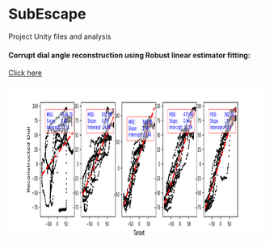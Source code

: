 # SubEscape
Project Unity files and analysis

#### Corrupt dial angle reconstruction using Robust linear estimator fitting:   
[Click here](https://scikit-learn.org/stable/auto_examples/linear_model/plot_robust_fit.html#sphx-glr-auto-examples-linear-model-plot-robust-fit-py)

<img src="/fitted_dial_vs_target_angle.png" width="1200" height="300"> 
